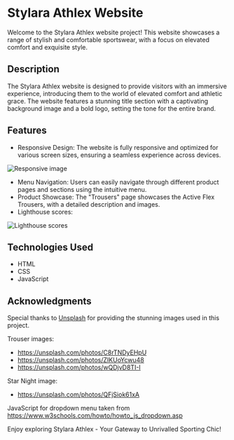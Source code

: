# Stylara Athlex Website

Welcome to the Stylara Athlex website project! This website showcases a range of stylish and comfortable sportswear, with a focus on elevated comfort and exquisite style.

## Description

The Stylara Athlex website is designed to provide visitors with an immersive experience, introducing them to the world of elevated comfort and athletic grace. The website features a stunning title section with a captivating background image and a bold logo, setting the tone for the entire brand.

## Features

- Responsive Design: The website is fully responsive and optimized for various screen sizes, ensuring a seamless experience across devices.

![Responsive image](https://i.imgur.com/dtD2aAb.png)
- Menu Navigation: Users can easily navigate through different product pages and sections using the intuitive menu.
- Product Showcase: The "Trousers" page showcases the Active Flex Trousers, with a detailed description and images.
- Lighthouse scores:

![Lighthouse scores](https://i.imgur.com/n6QMGPJ.png)


## Technologies Used

- HTML
- CSS
- JavaScript

## Acknowledgments

Special thanks to [Unsplash](https://unsplash.com) for providing the stunning images used in this project.

Trouser images:
- https://unsplash.com/photos/C8rTNDyEHpU
- https://unsplash.com/photos/ZIKUoYcwu48
- https://unsplash.com/photos/wQDjvD8TI-I

Star Night image:
- https://unsplash.com/photos/QFjSiok61xA


JavaScript for dropdown menu taken from https://www.w3schools.com/howto/howto_js_dropdown.asp

Enjoy exploring Stylara Athlex - Your Gateway to Unrivalled Sporting Chic!
